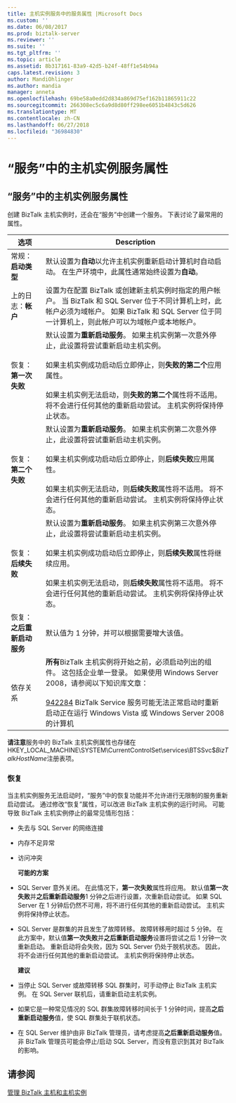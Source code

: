 ```yaml
---
title: 主机实例服务中的服务属性 |Microsoft Docs
ms.custom: ''
ms.date: 06/08/2017
ms.prod: biztalk-server
ms.reviewer: ''
ms.suite: ''
ms.tgt_pltfrm: ''
ms.topic: article
ms.assetid: 8b317161-83a9-42d5-b24f-48ff1e54b94a
caps.latest.revision: 3
author: MandiOhlinger
ms.author: mandia
manager: anneta
ms.openlocfilehash: 69be58a0edd2d834a869d75ef162b11865911c22
ms.sourcegitcommit: 266308ec5c6a9d8d80ff298ee6051b4843c5d626
ms.translationtype: MT
ms.contentlocale: zh-CN
ms.lasthandoff: 06/27/2018
ms.locfileid: "36984830"
---
```

# <a name="host-instance-service-properties-in-services"></a>“服务”中的主机实例服务属性
## <a name="host-instance-service-properties-in-services"></a>“服务”中的主机实例服务属性  
 创建 BizTalk 主机实例时，还会在“服务”中创建一个服务。 下表讨论了最常用的属性。  
  
|选项|Description|  
|------------|-----------------|  
|常规：**启动类型**|默认设置为**自动**以允许主机实例重新启动计算机时自动启动。 在生产环境中，此属性通常始终设置为**自动**。|  
|上的日志：**帐户**|设置为在配置 BizTalk 或创建新主机实例时指定的用户帐户。 当 BizTalk 和 SQL Server 位于不同计算机上时，此帐户必须为域帐户。 如果 BizTalk 和 SQL Server 位于同一计算机上，则此帐户可以为域帐户或本地帐户。|  
|恢复：**第一次失败**|默认设置为**重新启动服务**。 如果主机实例第一次意外停止，此设置将尝试重新启动主机实例。<br /><br /> 如果主机实例成功启动后立即停止，则**失败的第二个**应用属性。<br /><br /> 如果主机实例无法启动，则**失败的第二个**属性将不适用。 将不会进行任何其他的重新启动尝试。 主机实例将保持停止状态。|  
|恢复：**第二个失败**|默认设置为**重新启动服务**。 如果主机实例第二次意外停止，此设置将尝试重新启动主机实例。<br /><br /> 如果主机实例成功启动后立即停止，则**后续失败**应用属性。<br /><br /> 如果主机实例无法启动，则**后续失败**属性将不适用。 将不会进行任何其他的重新启动尝试。 主机实例将保持停止状态。|  
|恢复：**后续失败**|默认设置为**重新启动服务**。 如果主机实例第三次意外停止，此设置将尝试重新启动主机实例。<br /><br /> 如果主机实例成功启动后立即停止，则**后续失败**属性将继续应用。<br /><br /> 如果主机实例无法启动，则**后续失败**属性将不适用。 将不会进行任何其他的重新启动尝试。 主机实例将保持停止状态。|  
|恢复：**之后重新启动服务**|默认值为 1 分钟，并可以根据需要增大该值。|  
|依存关系|**所有**BizTalk 主机实例将开始之前，必须启动列出的组件。 这包括企业单一登录。 如果使用 Windows Server 2008，请参阅以下知识库文章：<br /><br /> [942284](http://support.microsoft.com/kb/942284) BizTalk Service 服务可能无法正常启动时重新启动正在运行 Windows Vista 或 Windows Server 2008 的计算机|  
  
 **请注意**服务中的 BizTalk 主机实例属性也存储在 HKEY_LOCAL_MACHINE\SYSTEM\CurrentControlSet\services\BTSSvc$*BizTalkHostName*注册表项。  
  
### <a name="recovery"></a>恢复  
 当主机实例服务无法启动时，“服务”中的恢复功能并不允许进行无限制的服务重新启动尝试。 通过修改“恢复”属性，可以改进 BizTalk 主机实例的运行时间。 可能导致 BizTalk 主机实例停止的最常见情形包括：  
  
- 失去与 SQL Server 的网络连接  
  
- 内存不足异常  
  
- 访问冲突  
  
  **可能的方案**  
  
- SQL Server 意外关闭。 在此情况下，**第一次失败**属性将应用。 默认值**第一次失败**并**之后重新启动服务**1 分钟之后进行设置，次重新启动尝试。 如果 SQL Server 在 1 分钟后仍然不可用，将不进行任何其他的重新启动尝试。 主机实例将保持停止状态。  
  
- SQL Server 是群集的并且发生了故障转移。 故障转移用时超过 5 分钟。 在此方案中，默认值**第一次失败**并**之后重新启动服务**设置将尝试之后 1 分钟一次重新启动。 重新启动将会失败，因为 SQL Server 仍处于脱机状态。 因此，将不会进行任何其他的重新启动尝试。 主机实例将保持停止状态。  
  
  **建议**  
  
- 当停止 SQL Server 或故障转移 SQL 群集时，可手动停止 BizTalk 主机实例。 在 SQL Server 联机后，请重新启动主机实例。  
  
- 如果它是一种常见情况的 SQL 群集故障转移时间长于 1 分钟时间，提高**之后重新启动服务**值，使 SQL 群集处于联机状态。  
  
- 在 SQL Server 维护由非 BizTalk 管理员，请考虑提高**之后重新启动服务**值。 非 BizTalk 管理员可能会停止/启动 SQL Server，而没有意识到其对 BizTalk 的影响。  
  
## <a name="see-also"></a>请参阅  
 [管理 BizTalk 主机和主机实例](../core/managing-biztalk-hosts-and-host-instances.md)
